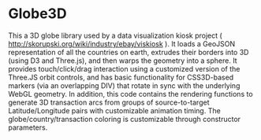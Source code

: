 Globe3D
===========

This a 3D globe library used by a data visualization kiosk project ( http://skorupski.org/wiki/industry/ebay/viskiosk ). It loads a GeoJSON representation of all the countries on earth, extrudes their borders into 3D (using D3 and Three.js), and then warps the geometry into a sphere. It provides touch/click/drag interaction using a customized version of the Three.JS orbit controls, and has basic functionality for CSS3D-based markers (via an overlapping DIV) that rotate in sync with the underlying WebGL geometry. In addition, this code contains the rendering functions to generate 3D transaction arcs from groups of source-to-target Latitude/Longitude pairs with customizable animation timing. The globe/country/transaction coloring is customizable through constructor parameters. 